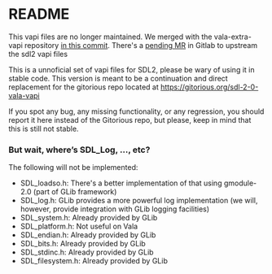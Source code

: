 README
======

This vapi files are no longer maintained. We merged with the vala-extra-vapi repository [in this commit](https://gitlab.gnome.org/GNOME/vala-extra-vapis/-/commit/f207a42c08d7f5e37af8e3595826a9dd86036ef0). There's a [pending MR](https://gitlab.gnome.org/GNOME/vala/-/merge_requests/135#note_886156) in Gitlab to upstream the sdl2 vapi files 


This is a unnoficial set of vapi files for SDL2, please be wary of using it in stable code.
This version is meant to be a continuation and direct replacement for the gitorious repo located at https://gitorious.org/sdl-2-0-vala-vapi

If you spot any bug, any missing functionality, or any regression, you should report it here instead of the Gitorious repo, but please, keep in mind that this is still not stable.

### But wait, where’s SDL_Log, …, etc?

The following will not be implemented:

 - SDL_loadso.h: There's a better implementation of that using gmodule-2.0 (part of GLib framework)
 - SDL_log.h: GLib provides a more powerful log implementation (we will, however, provide integration with GLib logging facilities)
 - SDL_system.h: Already provided by GLib
 - SDL_platform.h: Not useful on Vala
 - SDL_endian.h: Already provided by GLib
 - SDL_bits.h: Already provided by GLib
 - SDL_stdinc.h: Already provided by GLib
 - SDL_filesystem.h: Already provided by GLib
